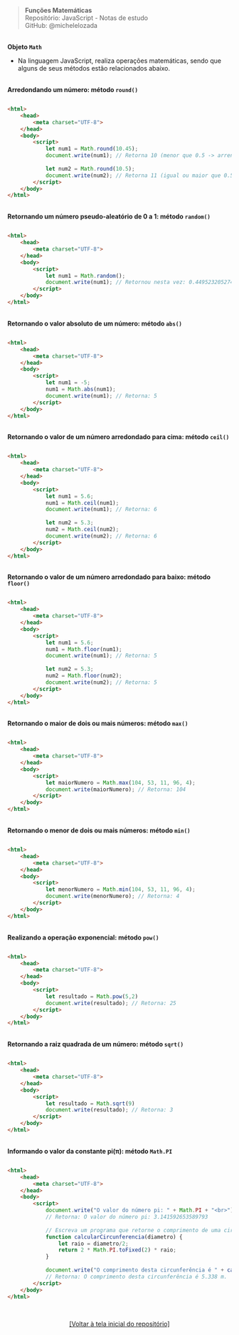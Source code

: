 > **Funções Matemáticas**  
> Repositório: JavaScript - Notas de estudo  
> GitHub: @michelelozada
&nbsp;
     
&nbsp;   
**Objeto `Math`**    
 - Na linguagem JavaScript, realiza operações matemáticas, sendo que alguns de seus métodos estão relacionados abaixo.  
&nbsp;

**Arredondando um número: método `round()`**  
```html

<html>
	<head>
		<meta charset="UTF-8">
	</head>
	<body>
		<script>
			let num1 = Math.round(10.45);  
			document.write(num1); // Retorna 10 (menor que 0.5 -> arrendonda para baixo)
			
			let num2 = Math.round(10.5); 
			document.write(num2); // Retorna 11 (igual ou maior que 0.5 -> arrenda para cima)
		</script>
	</body>
</html>	
```
&nbsp;
&nbsp;    
**Retornando um número pseudo-aleatório de 0 a 1: método `random()`**  
```html

<html>
	<head>
		<meta charset="UTF-8">
	</head>
	<body>
		<script>
			let num1 = Math.random(); 
			document.write(num1); // Retornou nesta vez: 0.44952320527477396
		</script> 
	</body>
</html>	
```
&nbsp;
&nbsp;    
**Retornando o valor absoluto de um número: método `abs()`**  
```html

<html>
	<head>
		<meta charset="UTF-8">
	</head>
	<body>
		<script>
			let num1 = -5;
			num1 = Math.abs(num1);
			document.write(num1); // Retorna: 5
		</script>
	</body>	
</html>	
```
&nbsp;
&nbsp;    
**Retornando o valor de um número arredondado para cima: método `ceil()`**  
```html

<html>
	<head>
		<meta charset="UTF-8">
	</head>
	<body>
		<script>
			let num1 = 5.6;
			num1 = Math.ceil(num1);
			document.write(num1); // Retorna: 6
			
			let num2 = 5.3;
			num2 = Math.ceil(num2);
			document.write(num2); // Retorna: 6
		</script>
	</body>	
</html>	
```
&nbsp;
&nbsp;    
**Retornando o valor de um número arredondado para baixo: método `floor()`**  
```html

<html>
	<head>
		<meta charset="UTF-8">
	</head>
	<body>
		<script>
			let num1 = 5.6;
			num1 = Math.floor(num1); 
			document.write(num1); // Retorna: 5
			
			let num2 = 5.3;
			num2 = Math.floor(num2); 
			document.write(num2); // Retorna: 5
		</script>
	</body>	
</html>	
```
&nbsp;
&nbsp;    
**Retornando o maior de dois ou mais números: método `max()`**  
```html

<html>
	<head>
		<meta charset="UTF-8">
	</head>
	<body>
		<script>
			let maiorNumero = Math.max(104, 53, 11, 96, 4);
			document.write(maiorNumero); // Retorna: 104
		</script>
	</body>	
</html>	
```	
&nbsp;
&nbsp;    
**Retornando o menor de dois ou mais números: método `min()`**  
```html

<html>
	<head>
		<meta charset="UTF-8">
	</head>
	<body>
		<script>
			let menorNumero = Math.min(104, 53, 11, 96, 4);
			document.write(menorNumero); // Retorna: 4
		</script>
	</body>	
</html>	
```
&nbsp;
&nbsp;    
**Realizando a operação exponencial: método `pow()`**  
```html

<html>
	<head>
		<meta charset="UTF-8">
	</head>
	<body>
		<script>
			let resultado = Math.pow(5,2)
			document.write(resultado); // Retorna: 25
		</script>
	</body>	
</html>	
```
&nbsp;
&nbsp;    
**Retornando a raiz quadrada de um número: método `sqrt()`**  
```html

<html>
	<head>
		<meta charset="UTF-8">
	</head>
	<body>
		<script>
			let resultado = Math.sqrt(9)
			document.write(resultado); // Retorna: 3
		</script>
	</body>	
</html>	
```	
&nbsp;
&nbsp;    
**Informando o valor da constante pi(π): método `Math.PI`**
```html

<html> 
	<head>
		<meta charset="UTF-8">
	</head>
	<body>
		<script>
			document.write("O valor do número pi: " + Math.PI + "<br>");
			// Retorna: O valor do número pi: 3.141592653589793
				
			// Escreva um programa que retorne o comprimento de uma circunferência de diâmetro de 1,70 m.
			function calcularCircunferencia(diametro) {
				let raio = diametro/2;
				return 2 * Math.PI.toFixed(2) * raio;
			}
				
			document.write("O comprimento desta circunferência é " + calcularCircunferencia(1.70) + " m."); 
			// Retorna: O comprimento desta circunferência é 5.338 m.
		</script>
	</body>	
</html>
```	

&nbsp;

<div align="center">
<a href="https://github.com/michelelozada/JavaScript-Study-Notes">[Voltar à tela inicial do repositório]</a>
</div>